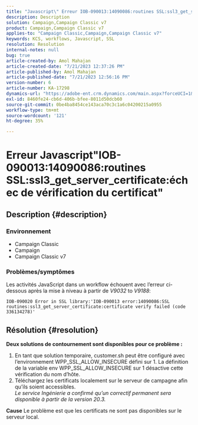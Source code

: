 ```yaml
---
title: "Javascript\" Erreur IOB-090013:14090086:routines SSL:ssl3_get_server_certificate:certificate verify failed\""
description: Description
solution: Campaign,Campaign Classic v7
product: Campaign,Campaign Classic v7
applies-to: "Campaign Classic,Campaign,Campaign Classic v7"
keywords: KCS, workflows, Javascript, SSL
resolution: Resolution
internal-notes: null
bug: true
article-created-by: Amol Mahajan
article-created-date: "7/21/2023 12:37:26 PM"
article-published-by: Amol Mahajan
article-published-date: "7/21/2023 12:56:16 PM"
version-number: 6
article-number: KA-17298
dynamics-url: "https://adobe-ent.crm.dynamics.com/main.aspx?forceUCI=1&pagetype=entityrecord&etn=knowledgearticle&id=2e1e1457-c327-ee11-9966-6045bd0067ea"
exl-id: 8460fe24-cb6d-406b-bfee-8011d50dcb60
source-git-commit: 0be4ba8454ce143aca70c3c1a6c04200215a0955
workflow-type: tm+mt
source-wordcount: '121'
ht-degree: 35%

---
```


# Erreur Javascript&quot;IOB-090013:14090086:routines SSL:ssl3_get_server_certificate:échec de vérification du certificat&quot;

## Description {#description}


### <b>Environnement</b>

- Campaign Classic
- Campaign
- Campaign Classic v7




### <b>Problèmes/symptômes</b>

Les activités JavaScript dans un workflow échouent avec l’erreur ci-dessous après la mise à niveau à partir de *V9032* to *V9188*:




```
IOB-090020 Error in SSL library:'IOB-090013 error:14090086:SSL routines:ssl3_get_server_certificate:certificate verify failed (code 336134278)'
```



## Résolution {#resolution}

<b>Deux solutions de contournement sont disponibles pour ce problème :</b>
1. En tant que solution temporaire, customer.sh peut être configuré avec l’environnement WPP_SSL_ALLOW_INSECURE défini sur 1. La définition de la variable env WPP_SSL_ALLOW_INSECURE sur 1 désactive cette vérification du nom d’hôte. 
2. Téléchargez les certificats localement sur le serveur de campagne afin qu’ils soient accessibles.<br>*Le service Ingénierie a confirmé qu’un correctif permanent sera disponible à partir de la version 20.3.*



<b>Cause</b>
Le problème est que les certificats ne sont pas disponibles sur le serveur local.
